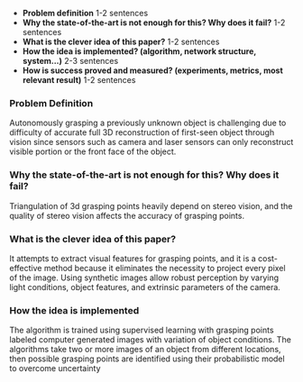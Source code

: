 - **Problem definition** 1-2 sentences
- **Why the state-of-the-art is not enough for this? Why does it fail?** 1-2 sentences
- **What is the clever idea of this paper?** 1-2 sentences
- **How the idea is implemented? (algorithm, network structure, system...)** 2-3 sentences
- **How is success proved and measured? (experiments, metrics, most relevant result)** 1-2 sentences

### Problem Definition
Autonomously grasping a previously unknown object is challenging due to difficulty of accurate full 3D reconstruction of first-seen object through vision since sensors such as camera and laser sensors can only reconstruct visible portion or the front face of the object. 

### Why the state-of-the-art is not enough for this? Why does it fail?
Triangulation of 3d grasping points heavily depend on stereo vision, and the quality of stereo vision affects the accuracy of grasping points. 

### What is the clever idea of this paper?
It attempts to extract visual features for grasping points, and it is a cost-effective method because it eliminates the necessity to project every pixel of the image.  Using synthetic images allow robust perception by varying light conditions, object features, and extrinsic parameters of the camera.

### How the idea is implemented
The algorithm is trained using supervised learning with grasping points labeled computer generated images with variation of object conditions. The algorithms take two or more images of an object from different locations, then possible grasping points are identified using their probabilistic model to overcome uncertainty 